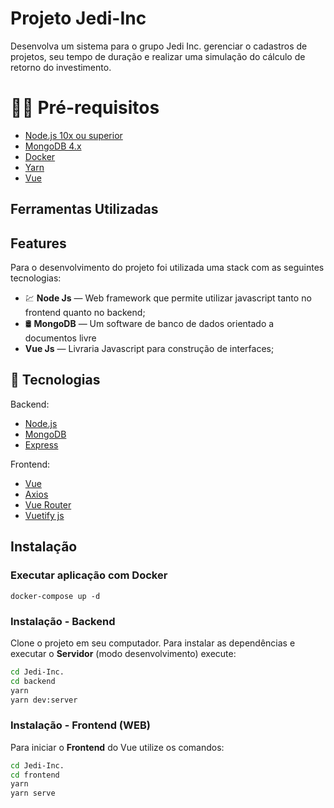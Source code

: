 # Projeto Jedi-Inc

Desenvolva um sistema para o grupo Jedi Inc. gerenciar o cadastros de projetos,
seu tempo de duração e realizar uma simulação do cálculo de retorno do
investimento.

# ✋🏻 Pré-requisitos
- [Node.js 10x ou superior](https://nodejs.org/en/)
- [MongoDB 4.x](https://www.mongodb.com/)
- [Docker](https://www.docker.com/)
- [Yarn](https://yarnpkg.com/pt-BR/docs/install)
- [Vue](https://cli.vuejs.org/guide/installation.html)

## Ferramentas Utilizadas

## Features
Para o desenvolvimento do projeto foi utilizada uma stack com as seguintes tecnologias:

- 💹 **Node Js** — Web framework que permite utilizar javascript tanto no frontend quanto no backend;
- 🛢️ **MongoDB** — Um software de banco de dados orientado a documentos livre
-    **Vue Js** — Livraria Javascript para construção de interfaces;


## 🚀  Tecnologias
Backend:
-   [Node.js](https://nodejs.org/en/)
-	[MongoDB](https://www.mongodb.com/)
-   [Express](https://expressjs.com/pt-br/)

Frontend:
-   [Vue](https://vuejs.org/)
-   [Axios](https://github.com/axios/axios)
-   [Vue Router](https://router.vuejs.org/)
-   [Vuetify js](https://vuetifyjs.com/en/)



## Instalação



### Executar aplicação com Docker
```
docker-compose up -d
```

### Instalação - Backend
Clone o projeto em seu computador. Para instalar as dependências e executar o **Servidor** (modo desenvolvimento) execute:
```bash
cd Jedi-Inc.
cd backend
yarn
yarn dev:server
```

### Instalação - Frontend (WEB)
Para iniciar o **Frontend** do Vue utilize os comandos:
```bash
cd Jedi-Inc.
cd frontend
yarn
yarn serve
```




